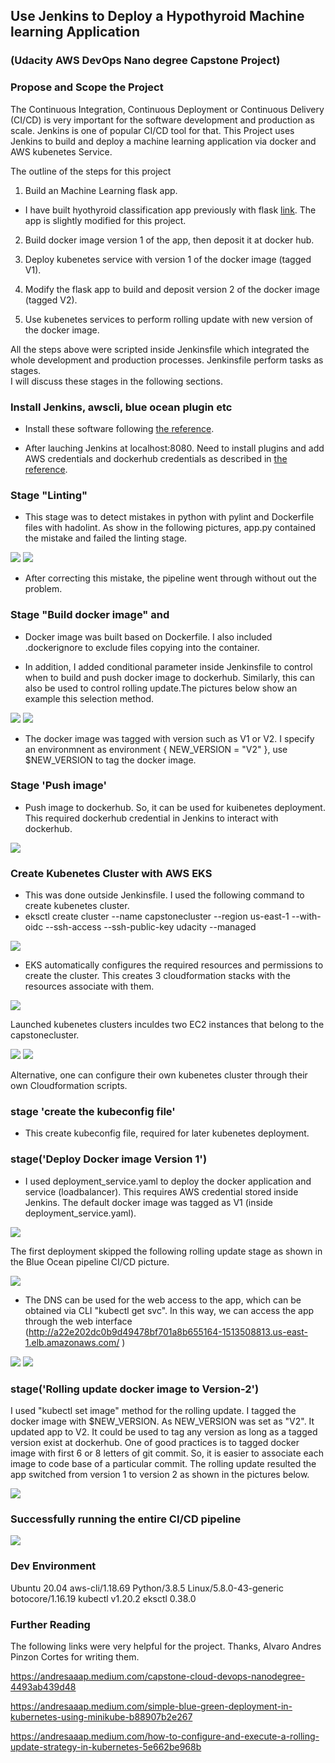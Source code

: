 ## Use Jenkins to Deploy a Hypothyroid Machine learning Application 

### (Udacity AWS DevOps Nano degree Capstone Project)

### Propose and Scope the Project

The Continuous Integration, Continuous Deployment or Continuous Delivery (CI/CD) is very important for the software development and production as scale. Jenkins is one of popular CI/CD tool for that. This Project uses Jenkins to build and deploy a machine learning application via docker and AWS kubenetes Service.

The outline of the steps for this project

1. Build an Machine Learning flask app.  

* I have built hyothyroid classification app previously with flask [link](https://github.com/Jun-depo/hypothyroid_flaskapp).  The app is slightly modified for this project.

2. Build docker image version 1 of the app, then deposit it at docker hub.  

3. Deploy kubenetes service with version 1 of the docker image (tagged V1). 

4. Modify the flask app to build and deposit version 2 of the docker image (tagged V2). 

5. Use kubenetes services to perform rolling update with new version of the docker image. 

All the steps above were scripted inside Jenkinsfile which integrated the whole development and production processes. Jenkinsfile perform tasks as stages.  
 I will discuss these stages in the following sections.

### Install Jenkins, awscli, blue ocean plugin etc

* Install these software following [the reference](https://andresaaap.medium.com/how-to-install-docker-aws-cli-eksctl-kubectl-for-jenkins-in-linux-ubuntu-18-04-3e3c4ceeb71).  

* After lauching Jenkins at localhost:8080.  Need to install plugins and add AWS credentials and dockerhub credentials as described in [the reference](https://andresaaap.medium.com/how-to-install-docker-aws-cli-eksctl-kubectl-for-jenkins-in-linux-ubuntu-18-04-3e3c4ceeb71).  


### Stage "Linting"

* This stage was to detect mistakes in python with pylint and Dockerfile files with hadolint.  As show in the following pictures, app.py contained the mistake and failed the linting stage.

 <img src="images/fail1.png" />

 <img src="images/fail2.png" />

* After correcting this mistake, the pipeline went through without out the problem.  

### Stage "Build docker image" and 

* Docker image was built based on Dockerfile.  I also included .dockerignore to exclude files copying into the container.  

* In addition, I added conditional parameter inside Jenkinsfile to control when to build and push docker image to dockerhub.  Similarly, this can also be used to control rolling update.The pictures below show an example this selection method. 

<img src="images/params.png" />

<img src="images/version2a.png" />

* The docker image was tagged with version such as V1 or V2.  I specify an environmnent as environment { NEW_VERSION = "V2" }, use $NEW_VERSION to tag the docker image. 

### Stage 'Push image'
* Push image to dockerhub. So, it can be used for kuibenetes deployment.  This required dockerhub credential in Jenkins to interact with dockerhub.

<img src="images/credentials.png" />

### Create Kubenetes Cluster with AWS EKS

* This was done outside Jenkinsfile. I used the following command to create kubenetes cluster. 
* eksctl create cluster --name capstonecluster --region us-east-1 --with-oidc --ssh-access --ssh-public-key udacity --managed

<img src="images/eksctl_create.png" />

* EKS automatically configures the required resources and permissions to create the cluster.  This creates 3 cloudformation stacks with the resources associate with them. 

<img src="images/stack1.png" />

Launched kubenetes clusters inculdes two EC2 instances that belong to the capstonecluster. 

<img src="images/EC2a.png" />

<img src="images/EC2b.png" />

Alternative, one can configure their own kubenetes cluster through their own Cloudformation scripts.  

### stage 'create the kubeconfig file'
* This create kubeconfig file, required for later kubenetes deployment. 

### stage('Deploy Docker image Version 1')

* I used deployment_service.yaml to deploy the docker application and service (loadbalancer).  This requires AWS credential stored inside Jenkins. The default docker image was tagged as V1 (inside deployment_service.yaml).  

<img src="images/deploy_V1.png" />

The first deployment skipped the following rolling update stage as shown in the Blue Ocean pipeline CI/CD picture. 

<img src="images/deploy_V1b.png" />

* The DNS can be used for the web access to the app, which can be obtained via CLI  "kubectl get svc". In this way, we can access the app through the web interface (http://a22e202dc0b9d49478bf701a8b655164-1513508813.us-east-1.elb.amazonaws.com/ )

<img src="images/dns.png" />

<img src="images/version1c.png" />

### stage('Rolling update docker image to Version-2')

I used "kubectl set image" method for the rolling update.  I tagged the docker image with $NEW_VERSION.  As NEW_VERSION was set as "V2". It updated app to V2.  It could be used to tag any version as long as a tagged version exist at dockerhub.  One of good practices is to tagged docker image with first 6 or 8 letters of git commit. So, it is easier to associate each image to code base of a particular commit. The rolling update resulted the app switched from version 1 to version 2 as shown in the pictures below.  

<img src="images/version2b.png" />

### Successfully running the entire CI/CD pipeline

<img src="images/entire_pipeline.png" />

### Dev Environment

Ubuntu 20.04
aws-cli/1.18.69 Python/3.8.5 Linux/5.8.0-43-generic botocore/1.16.19
kubectl v1.20.2
eksctl 0.38.0

### Further Reading

The following links were very helpful for the project. Thanks, Alvaro Andres Pinzon Cortes for writing them.  

https://andresaaap.medium.com/capstone-cloud-devops-nanodegree-4493ab439d48

https://andresaaap.medium.com/simple-blue-green-deployment-in-kubernetes-using-minikube-b88907b2e267

https://andresaaap.medium.com/how-to-configure-and-execute-a-rolling-update-strategy-in-kubernetes-5e662be968b









